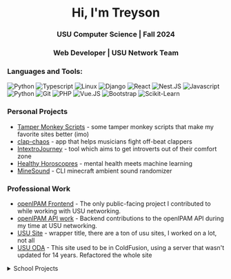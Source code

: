 <h1 align="center">Hi, I'm Treyson</h1>
<h3 align="center">USU Computer Science | Fall 2024</h3>
<h3 align="center">Web Developer | USU Network Team</h3>

<h3 align="left">Languages and Tools:</h3>

![Python](https://img.shields.io/badge/-Python-black?style=flat&logo=Python&logoColor=FFE17E)
![Typescript](https://img.shields.io/badge/-Typescript-black?style=flat&logo=Typescript)
![Linux](https://img.shields.io/badge/-Linux-black?style=flat&logo=Linux&logoColor=FFFFFF)
![Django](https://img.shields.io/badge/-Django-black?style=flat&logo=Django&logoColor=20AA76)
![React](https://img.shields.io/badge/-React-black?style=flat&logo=React)
![Nest.JS](https://img.shields.io/badge/-nestjs-black?style=flat&logo=nestjs&logoColor=20AA76)
![Javascript](https://img.shields.io/badge/-Javascript-black?style=flat&logo=Javascript)
![Python](https://img.shields.io/badge/-Python-black?style=flat&logo=Python)
![Git](https://img.shields.io/badge/-Git-black?style=flat&logo=Git)
![PHP](https://img.shields.io/badge/-PHP-black?style=flat&logo=PHP)
![Vue.JS](https://img.shields.io/badge/-Vue.JS-black?style=flat&logo=vuedotjs)
![Bootstrap](https://img.shields.io/badge/-Bootstrap-black?style=flat&logo=Bootstrap)
![Scikit-Learn](https://img.shields.io/badge/-Scikit_Learn-black?style=flat&logo=scikit-learn)


<h3>Personal Projects</h3>
  <ul>
    <li><a href="https://github.com/Treyson-Grange/TM-Scripts">Tamper Monkey Scripts</a> - some tamper monkey scripts that make my favorite sites better (imo)</li>
    <li><a href="https://github.com/Treyson-Grange/clap-chaos">clap-chaos</a> - app that helps musicians fight off-beat clappers</li>
    <li><a href="https://github.com/Treyson-Grange/IntextroJourney">IntextroJourney</a> - tool which aims to get introverts out of their comfort zone</li>
    <li><a href="https://github.com/bethChris/HealthyHoroscopes">Healthy Horoscopres</a> - mental health meets machine learning</li>
    <li><a href="https://github.com/Treyson-Grange/MineSound">MineSound</a> - CLI minecraft ambient sound randomizer</li>
    <!--     <li><a href=""></a></li> -->
  </ul>

<h3>Professional Work</h3>
<ul>
  <li>
  <a href="https://github.com/Treyson-Grange/openipam-react-frontend">openIPAM Frontend</a> - 
  The only public-facing project I contributed to while working with USU networking.
</li>
<li>
  <a href="https://github.com/Treyson-Grange/django-openipam">openIPAM API work</a> - 
  Backend contributions to the openIPAM API during my time at USU networking.
</li>

  <li><a href="usu.edu">USU Site</a> - wrapper title, there are a ton of usu sites, I worked on a lot, not all</li>
  <li><a href="https://www.usu.edu/oda/">USU ODA</a> - This site used to be in ColdFusion, using a server that wasn't updated for 14 years. Refactored the whole site</li>
</ul>

<details>
  <summary>School Projects</summary>
  <h2>School Projects</h2>
  
  <h3>CS6830 Data Science In Practice</h3>
  <ul>
    <li><a href="https://github.com/blake-barber/CS6830-Final-Project">Final Project</a></li>
    <li><a href="https://github.com/Drew-Watson-117/cs5830_project_8">Project 8</a></li>
    <li><a href="https://github.com/ShawnThorne/cs5830_project7">Project 7</a></li>
    <li><a href="https://github.com/n8taylor/cs_5830_project6">Project 6</a></li>
    <li><a href="https://github.com/Treyson-Grange/cs5830_project5">Project 5</a></li>
    <li><a href="https://github.com/Treyson-Grange/cs5830_project4">Project 4</a></li>
    <li><a href="https://github.com/Treyson-Grange/cs5830_project3">Project 3</a></li>
    <li><a href="https://github.com/Treyson-Grange/cs5830_project2">Project 2</a></li>
    <li><a href="https://github.com/Treyson-Grange/cs5830_project1">Project 1</a></li>
  </ul>

  <h3>Misc</h3>
  <ul>
    <li><a href="#">Eedi-Mining-Misconceptions-in-Mathematics</a></li> <!-- Placeholder link -->
    <li><a href="https://github.com/Treyson-Grange/4460CTFd">Cyber Security CTF</a></li>
    <li><a href="https://github.com/usu-wallace/CS4320_Group_Project_01">Intro to ML final project</a></li>
  </ul>
</details>
